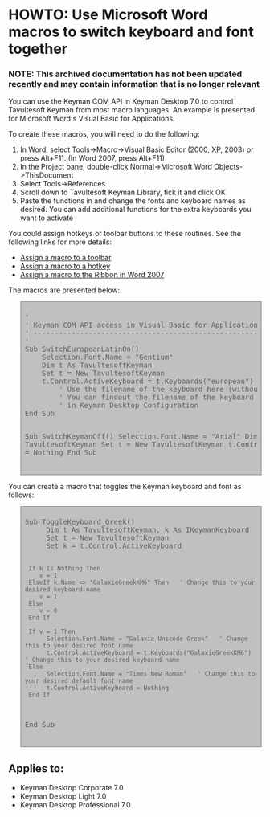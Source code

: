 # HOWTO: Use Microsoft Word macros to switch keyboard and font together

### **NOTE**: This archived documentation has not been updated recently and may contain information that is no longer relevant


<p>You can use the Keyman COM API in Keyman Desktop 7.0 to control Tavultesoft Keyman from most macro languages.  An example is presented for Microsoft Word's Visual Basic for Applications.</p>

<p>To create these macros, you will need to do the following:</p>

<ol>
<li>In Word, select Tools->Macro->Visual Basic Editor (2000, XP, 2003) or press Alt+F11. (In Word 2007, press Alt+F11)</li>
<li>In the Project pane, double-click Normal->Microsoft Word Objects->ThisDocument
<li>Select Tools->References.
<li>Scroll down to Tavultesoft Keyman Library, tick it and click OK
<li>Paste the functions in and change the fonts and keyboard names as desired.  You can add additional functions for the extra keyboards you want to activate
</ol>

<p>You could assign hotkeys or toolbar buttons to these routines.  See the following links for more details:</p>

<ul>
<li><a href='http://word.mvps.org/FAQs/Customization/AsgnCmdOrMacroToToolbar.htm'>Assign a macro to a toolbar</a></li>
<li><a href='http://word.mvps.org/FAQs/Customization/AsgnCmdOrMacroToHotkey.htm'>Assign a macro to a hotkey</a></li>
<li><a href='http://word.mvps.org/FAQs/Customization/CustomizeRibbon.htm'>Assign a macro to the Ribbon in Word 2007</a></li>
</ul>

<p>The macros are presented below:</p>

<blockquote style='background: #c0c0c0; padding: 8px; border: solid 1px #808080'><pre>'
' Keyman COM API access in Visual Basic for Applications
' ------------------------------------------------------
'
Sub SwitchEuropeanLatinOn()
    Selection.Font.Name = "Gentium"
    Dim t As TavultesoftKeyman
    Set t = New TavultesoftKeyman
    t.Control.ActiveKeyboard = t.Keyboards("european")
        ' Use the filename of the keyboard here (without the '.kmx' extension)
        ' You can findout the filename of the keyboard by viewing its details
        ' in Keyman Desktop Configuration
End Sub

Sub SwitchKeymanOff()
    Selection.Font.Name = "Arial"
    Dim t As TavultesoftKeyman
    Set t = New TavultesoftKeyman
    t.Control.ActiveKeyboard = Nothing
End Sub</pre></blockquote>

<p>You can create a macro that toggles the Keyman keyboard and font as follows:</p>

<blockquote style='background: #c0c0c0; padding: 8px; border: solid 1px #808080'><pre>Sub ToggleKeyboard_Greek()
     Dim t As TavultesoftKeyman, k As IKeymanKeyboard
     Set t = New TavultesoftKeyman
     Set k = t.Control.ActiveKeyboard
          
     If k Is Nothing Then
        v = 1
     ElseIf k.Name <> "GalaxieGreekKM6" Then   ' Change this to your desired keyboard name
        v = 1
     Else
        v = 0
     End If
     
     If v = 1 Then
          Selection.Font.Name = "Galaxie Unicode Greek"   ' Change this to your desired font name
          t.Control.ActiveKeyboard = t.Keyboards("GalaxieGreekKM6")  ' Change this to your desired keyboard name
     Else
          Selection.Font.Name = "Times New Roman"   ' Change this to your desired default font name
          t.Control.ActiveKeyboard = Nothing
     End If
End Sub</pre></blockquote>


## Applies to:
 * Keyman Desktop Corporate 7.0
 * Keyman Desktop Light 7.0
 * Keyman Desktop Professional 7.0
